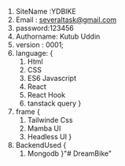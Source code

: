
1. SiteName :YDBIKE
2. Email : severaltask@gmail.com
3. password:123456
2. Authorname: Kutub Uddin
3. version : 0001;
4. language: {
    1. Html 
    2. CSS
    3. ES6 Javascript
    4. React 
    5. React Hook
    6. tanstack query
}
6. frame {
    1. Tailwinde Css
    2. Mamba UI
    3. Headless UI
}
7. BackendUsed {
    1. Mongodb
}"# DreamBike" 
